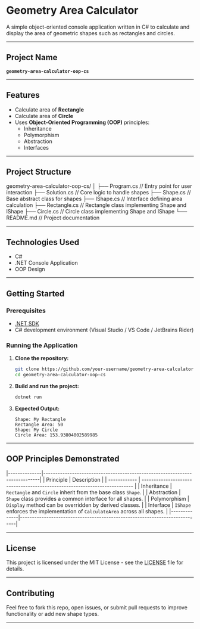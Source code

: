 # Geometry Area Calculator

A simple object-oriented console application written in C# to calculate and display the area of geometric shapes such as rectangles and circles.

---

## Project Name
**`geometry-area-calculator-oop-cs`**

---

## Features

- Calculate area of **Rectangle**
- Calculate area of **Circle**
- Uses **Object-Oriented Programming (OOP)** principles:
  - Inheritance
  - Polymorphism
  - Abstraction
  - Interfaces

---

## Project Structure

geometry-area-calculator-oop-cs/
│
├── Program.cs          // Entry point for user interaction
├── Solution.cs         // Core logic to handle shapes
├── Shape.cs            // Base abstract class for shapes
├── IShape.cs           // Interface defining area calculation
├── Rectangle.cs        // Rectangle class implementing Shape and IShape
├── Circle.cs           // Circle class implementing Shape and IShape
└── README.md           // Project documentation

---

## Technologies Used

- C#
- .NET Console Application
- OOP Design

---

## Getting Started

### Prerequisites

- [.NET SDK](https://dotnet.microsoft.com/en-us/download)
- C# development environment (Visual Studio / VS Code / JetBrains Rider)

### Running the Application

1. **Clone the repository:**
   ```bash
   git clone https://github.com/your-username/geometry-area-calculator-oop-cs.git
   cd geometry-area-calculator-oop-cs
   ```

2. **Build and run the project:**

   ```bash
   dotnet run
   ```

3. **Expected Output:**

   ```
   Shape: My Rectangle
   Rectangle Area: 50
   Shape: My Circle
   Circle Area: 153.93804002589985
   ```

---

## OOP Principles Demonstrated

|--------------|----------------------------------------------------------------------------|
| Principle    | Description                                                                |
| ------------ | -------------------------------------------------------------------------- |
| Inheritance  | `Rectangle` and `Circle` inherit from the base class `Shape`.              |
| Abstraction  | `Shape` class provides a common interface for all shapes.                  |
| Polymorphism | `Display` method can be overridden by derived classes.                     |
| Interface    | `IShape` enforces the implementation of `CalculateArea` across all shapes. |
|--------------|----------------------------------------------------------------------------|

---

## License

This project is licensed under the MIT License - see the [LICENSE](LICENSE) file for details.

---

## Contributing

Feel free to fork this repo, open issues, or submit pull requests to improve functionality or add new shape types.

---
